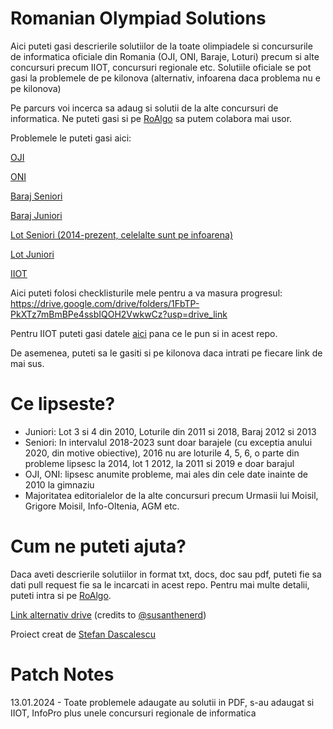 # Romanian Olympiad Solutions

Aici puteti gasi descrierile solutiilor de la toate olimpiadele si concursurile de informatica oficiale din Romania (OJI, ONI, Baraje, Loturi) precum si alte concursuri precum IIOT, concursuri regionale etc. Solutiile oficiale se pot gasi la problemele de pe kilonova (alternativ, infoarena daca problema nu e pe kilonova)

Pe parcurs voi incerca sa adaug si solutii de la alte concursuri de informatica. Ne puteti gasi si pe [RoAlgo](https://discord.gg/E82gRbUBCJ) sa putem colabora mai usor.

Problemele le puteti gasi aici:

[OJI](https://kilonova.ro/problem_lists/460)

[ONI](https://kilonova.ro/problem_lists/524)

[Baraj Seniori](https://kilonova.ro/problem_lists/516)

[Baraj Juniori](https://kilonova.ro/problem_lists/508)

[Lot Seniori (2014-prezent, celelalte sunt pe infoarena)](https://kilonova.ro/problem_lists/225)

[Lot Juniori](https://kilonova.ro/problem_lists/689)

[IIOT](https://kilonova.ro/problem_lists/128)

Aici puteti folosi checklisturile mele pentru a va masura progresul: https://drive.google.com/drive/folders/1FbTP-PkXTz7mBmBPe4ssbIQOH2VwkwCz?usp=drive_link

Pentru IIOT puteti gasi datele [aici](https://tinyurl.com/arhiva-iiot) pana ce le pun si in acest repo.

De asemenea, puteti sa le gasiti si pe kilonova daca intrati pe fiecare link de mai sus.

# Ce lipseste?

* Juniori: Lot 3 si 4 din 2010, Loturile din 2011 si 2018, Baraj 2012 si 2013
* Seniori: In intervalul 2018-2023 sunt doar barajele (cu exceptia anului 2020, din motive obiective), 2016 nu are loturile 4, 5, 6, o parte din probleme lipsesc la 2014, lot 1 2012, la 2011 si 2019 e doar barajul
* OJI, ONI: lipsesc anumite probleme, mai ales din cele date inainte de 2010 la gimnaziu
* Majoritatea editorialelor de la alte concursuri precum Urmasii lui Moisil, Grigore Moisil, Info-Oltenia, AGM etc. 

# Cum ne puteti ajuta? 

Daca aveti descrierile solutiilor in format txt, docs, doc sau pdf, puteti fie sa dati pull request fie sa le incarcati in acest repo. Pentru mai multe detalii, puteti intra si pe [RoAlgo](https://discord.gg/E82gRbUBCJ). 

[Link alternativ drive](https://drive.google.com/drive/folders/1swvqAbDCBJ-UAKUawtz0J2ZFvBrIz3WO?usp=sharing) (credits to [@susanthenerd](https://github.com/susanthenerd)) 

Proiect creat de [Stefan Dascalescu](https://stefdasca.ro/) 

# Patch Notes

13.01.2024 - Toate problemele adaugate au solutii in PDF, s-au adaugat si IIOT, InfoPro plus unele concursuri regionale de informatica